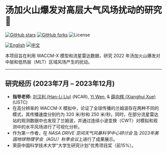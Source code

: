 # 汤加火山爆发对高层大气风场扰动的研究 🌋
[![GitHub stars](https://img.shields.io/github/stars/ktwu01/Tonga-wind-2022)](https://github.com/ktwu01/Tonga-wind-2022) [![GitHub forks](https://img.shields.io/github/forks/ktwu01/Tonga-wind-2022)](https://github.com/ktwu01/Tonga-wind-2022/fork) ![License](https://img.shields.io/badge/License-CC%20BY--NC--ND%204.0-lightgrey.svg)

[![English](https://img.shields.io/badge/lang-English-blue.svg)](README.md) [![中文](https://img.shields.io/badge/lang-中文-brown.svg)](README.CN.md)

本项目旨在利用 WACCM-X 模型和流星雷达数据，研究 2022 年汤加火山爆发对中层和低热层（MLT）区域风场产生的扰动。

---

## 研究经历 (2023年7月 – 2023年12月)

*   **指导老师:** [刘汉利 (Han-Li Liu)](https://scholar.google.com/citations?user=m69-xGcAAAAJ&hl=en) (NCAR), [Yi Wen](https://www.scopus.com/authid/detail.uri?authorId=57162229500), & [薛向辉 (Xianghui Xue)](https://www.scopus.com/authid/detail.uri?authorId=16023556800) (USTC)
*   在高分辨率的 WACCM-X 模拟中，论证了全球传播的兰姆波存在两种不同的模式，其传播速度分别约为 320 米/秒和 250 米/秒。同时，在部分流星雷达站的观测数据中也发现了兰姆波，并通过连续小波变换（CWT）对模拟和观测中的水平风场进行了可视化分析。
*   作为第一作者，在 *NASA DRIVE 空间天气风暴科学中心研讨会* 及 *2023年美国地球物理学会（AGU）秋季会议*上进行了成果展示。
*   荣获中国科学技术大学“大学生研究计划”优秀项目奖（前15%）。 